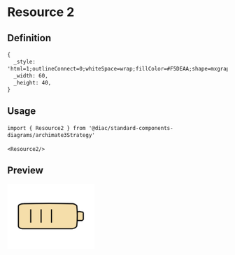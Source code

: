 # Resource 2

## Definition

```
{
  _style: 'html=1;outlineConnect=0;whiteSpace=wrap;fillColor=#F5DEAA;shape=mxgraph.archimate3.resource;',
  _width: 60,
  _height: 40,
}
```

## Usage

```
import { Resource2 } from '@diac/standard-components-diagrams/archimate3Strategy'

<Resource2/>
```

## Preview

<img src="./resource-2.png" width="200"/>
